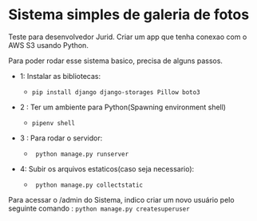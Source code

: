 # Sistema simples de galeria de fotos

Teste para desenvolvedor Jurid.
Criar um app que tenha conexao com o AWS S3 usando Python.

Para poder rodar esse sistema basico, precisa de alguns passos.

 - 1: Instalar as bibliotecas:
   - ```pip install django django-storages Pillow boto3 ```

- 2 : Ter um ambiente para Python(Spawning environment shell)
   - ```pipenv shell```
   
- 3 : Para rodar o servidor:
   - ``` python manage.py runserver```
- 4: Subir os arquivos estaticos(caso seja necessario):
   - ``` python manage.py collectstatic```


Para acessar o /admin do Sistema, indico criar um novo usuário pelo seguinte comando :
``` python manage.py createsuperuser ```

